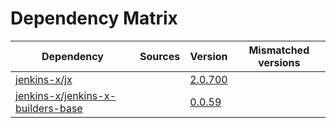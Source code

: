 # Dependency Matrix

Dependency | Sources | Version | Mismatched versions
---------- | ------- | ------- | -------------------
[jenkins-x/jx](https://github.com/jenkins-x/jx.git) |  | [2.0.700](https://github.com/jenkins-x/jx/releases/tag/v2.0.700) | 
[jenkins-x/jenkins-x-builders-base](https://github.com/jenkins-x/jenkins-x-builders-base.git) |  | [0.0.59](https://github.com/jenkins-x/jenkins-x-builders-base/releases/tag/v0.0.59) | 
